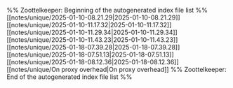 %% Zoottelkeeper: Beginning of the autogenerated index file list  %%
 [[notes/unique/2025-01-10-08.21.29|2025-01-10-08.21.29]]
 [[notes/unique/2025-01-10-11.17.32|2025-01-10-11.17.32]]
 [[notes/unique/2025-01-10-11.29.34|2025-01-10-11.29.34]]
 [[notes/unique/2025-01-10-11.43.23|2025-01-10-11.43.23]]
 [[notes/unique/2025-01-18-07.39.28|2025-01-18-07.39.28]]
 [[notes/unique/2025-01-18-07.51.13|2025-01-18-07.51.13]]
 [[notes/unique/2025-01-18-08.12.36|2025-01-18-08.12.36]]
 [[notes/unique/On proxy overhead|On proxy overhead]]
%% Zoottelkeeper: End of the autogenerated index file list  %%
